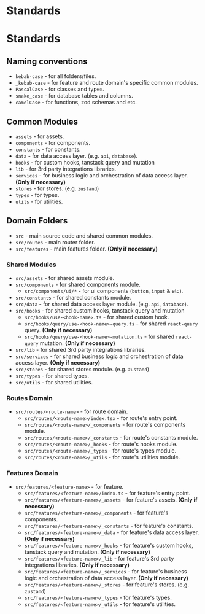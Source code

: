 # Standards

# Standards

## Naming conventions
- `kebab-case` - for all folders/files.
- `_kebab-case` - for feature and route domain's specific common modules.
- `PascalCase` - for classes and types.
- `snake_case` - for database tables and columns.
- `camelCase` - for functions, zod schemas and etc.

## Common Modules
- `assets` - for assets.
- `components` - for components.
- `constants` - for constants.
- `data` - for data access layer. (e.g. `api`, `database`).
- `hooks` - for custom hooks, tanstack query and mutation
- `lib` - for 3rd party integrations libraries.
- `services` - for business logic and orchestration of data access layer. **(Only if necessary)**
- `stores` - for stores. (e.g. `zustand`)
- `types` - for types.
- `utils` - for utilities.
  
## Domain Folders
- `src` - main source code and shared common modules.
- `src/routes` - main router folder.
- `src/features` - main features folder. **(Only if necessary)**

### Shared Modules
- `src/assets` - for shared assets module.
- `src/components` - for shared components module.
  - `src/components/ui/*` - for ui components (`button`, `input` & etc).
- `src/constants` - for shared constants module.
- `src/data` - for shared data access layer module. (e.g. `api`, `database`).
- `src/hooks` - for shared custom hooks, tanstack query and mutation
  - `src/hooks/use-<hook-name>.ts` - for shared custom hook.
  - `src/hooks/query/use-<hook-name>-query.ts` - for shared `react-query` query. **(Only if necessary)**
  - `src/hooks/query/use-<hook-name>-mutation.ts` - for shared `react-query` mutation. **(Only if necessary)**
- `src/lib` - for shared 3rd party integrations libraries.
- `src/services` - for shared business logic and orchestration of data access layer. **(Only if necessary)**
- `src/stores` - for shared stores module. (e.g. `zustand`)
- `src/types` - for shared types.
- `src/utils` - for shared utilities.

### Routes Domain
- `src/routes/<route-name>` - for route domain.
  - `src/routes/<route-name>/index.tsx` - for route's entry point.
  - `src/routes/<route-name>/_components` - for route's components module.
  - `src/routes/<route-name>/_constants` - for route's constants module.
  - `src/routes/<route-name>/_hooks` - for route's hooks module.
  - `src/routes/<route-name>/_types` - for route's types module.
  - `src/routes/<route-name>/_utils` - for route's utilities module.

### Features Domain
- `src/features/<feature-name>` - for feature.
  - `src/features/<feature-name>/index.ts` - for feature's entry point.
  - `src/features/<feature-name>/_assets` - for feature's assets. **(Only if necessary)**
  - `src/features/<feature-name>/_components` - for feature's components.
  - `src/features/<feature-name>/_constants` - for feature's constants.
  - `src/features/<feature-name>/_data` - for feature's data access layer. **(Only if necessary)**
  - `src/features/<feature-name>/_hooks` - for feature's custom hooks, tanstack query and mutation. **(Only if necessary)**
  - `src/features/<feature-name>/_lib` - for feature's 3rd party integrations libraries. **(Only if necessary)**
  - `src/features/<feature-name>/_services` - for feature's business logic and orchestration of data access layer. **(Only if necessary)**
  - `src/features/<feature-name>/_stores` - for feature's stores. (e.g. `zustand`)
  - `src/features/<feature-name>/_types` - for feature's types.
  - `src/features/<feature-name>/_utils` - for feature's utilities.